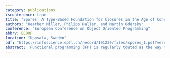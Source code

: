 ```yaml
---
category: publications
isconference: true
title: "Spores: A Type-Based Foundation for Closures in the Age of Concurrency and Distribution"
authors: "Heather Miller, Philipp Haller, and Martin Odersky"
conference: "European Conference on Object Oriented Programming"
abbrv: ECOOP
location: "Uppsala, Sweden"
pdf: "https://infoscience.epfl.ch/record/191239/files/spores_1.pdf?version=1"
abstract: 'Functional programming (FP) is regularly touted as the way forward for bringing parallel, concurrent, and distributed programming to the mainstream. The popularity of the rationale behind this viewpoint (immutable data transformed by function application) has even lead to a number of object-oriented (OO) programming languages adopting functional features such as lambdas (functions) and thereby function closures. However, despite this established viewpoint of FP as an enabler, reliably distributing function closures over a network, or using them in concurrent environments nonetheless remains a challenge across FP and OO languages. This paper takes a step towards more principled distributed and concurrent programming by introducing a new closure-like abstraction and type system, called spores, that can guarantee closures to be serializable, thread-safe, or even have general, custom user-defined properties. Crucially, our system is based on the principle of encoding type information corresponding to captured variables in the type of a spore. We prove our type system sound, implement our approach for Scala, evaluate its practicality through an small empirical study, and show the power of these guarantees through a case analysis of real-world distributed and concurrent frameworks that this safe foundation for migratable closures facilitates.'
---
```

